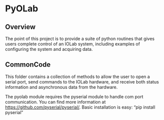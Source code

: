 # PyOLab 

## Overview

The point of this project is to provide a suite of python routines that gives users complete control of an IOLab system, including examples of configuring the system and acquiring data. 

## CommonCode

This folder contains a collection of methods to allow the user to open a serial port, send commands to the IOLab hardware, and receive both status information and asynchronous data from the hardware. 


The pyolab module requires the pyserial module to handle com port communication. You can find more information at https://github.com/pyserial/pyserial/. 
Basic installation is easy: “pip install pyserial”

